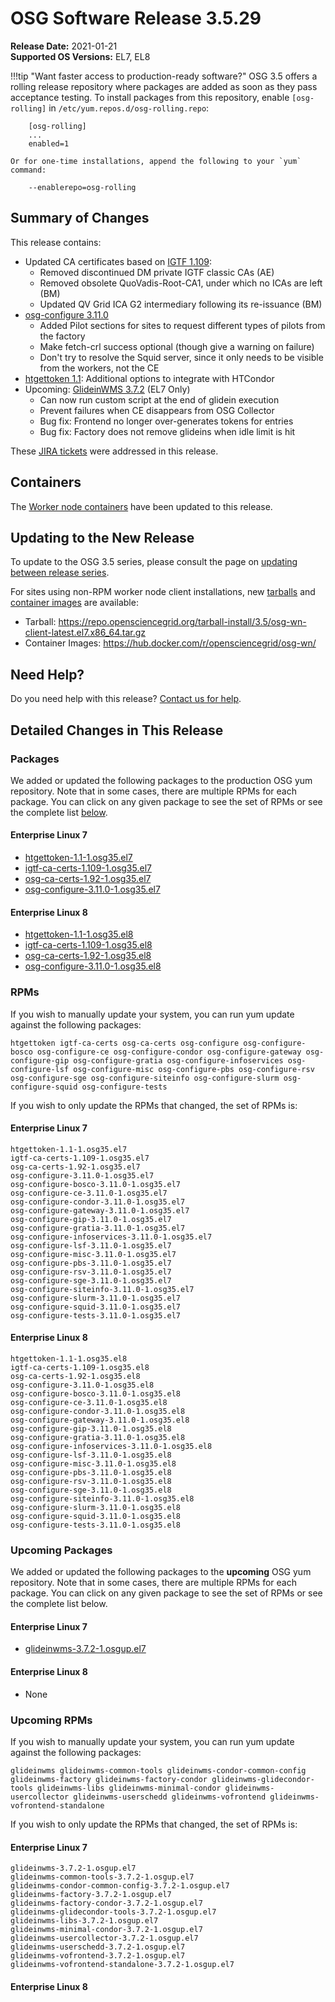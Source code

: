 OSG Software Release 3.5.29
===========================

**Release Date:** 2021-01-21    
**Supported OS Versions:** EL7, EL8

!!!tip "Want faster access to production-ready software?"
    OSG 3.5 offers a rolling release repository where packages are added as soon as they pass acceptance testing.
    To install packages from this repository, enable `[osg-rolling]` in `/etc/yum.repos.d/osg-rolling.repo`:

        [osg-rolling]
        ...
        enabled=1

    Or for one-time installations, append the following to your `yum` command:

        --enablerepo=osg-rolling

Summary of Changes
------------------

This release contains:

-   Updated CA certificates based on [IGTF 1.109](http://dist.eugridpma.info/distribution/igtf/current/CHANGES):
    -   Removed discontinued DM private IGTF classic CAs (AE)
    -   Removed obsolete QuoVadis-Root-CA1, under which no ICAs are left (BM)
    -   Updated QV Grid ICA G2 intermediary following its re-issuance (BM)
-   [osg-configure 3.11.0](https://github.com/opensciencegrid/osg-configure/releases/tag/v3.11.0)
    -   Added Pilot sections for sites to request different types of pilots from the factory
    -   Make fetch-crl success optional (though give a warning on failure)
    -   Don't try to resolve the Squid server, since it only needs to be visible from the workers, not the CE
-   [htgettoken 1.1](https://github.com/fermitools/htgettoken/releases/tag/v1.1): Additional options to integrate with HTCondor
-   Upcoming: [GlideinWMS 3.7.2](https://glideinwms.fnal.gov/doc.v3_7_2/history.html#development) (EL7 Only)
    -   Can now run custom script at the end of glidein execution
    -   Prevent failures when CE disappears from OSG Collector
    -   Bug fix: Frontend no longer over-generates tokens for entries
    -   Bug fix: Factory does not remove glideins when idle limit is hit

These
[JIRA tickets](https://opensciencegrid.atlassian.net/issues/?jql=project%20%3D%20SOFTWARE%20AND%20fixVersion%20in%20(3.5.29%2C%203.5.29-upcoming)%20ORDER%20BY%20priority%20DESC%2C%20key%20DESC)
were addressed in this release.

Containers
----------

The [Worker node containers](../../worker-node/using-wn-containers.md) have been updated to this release.


Updating to the New Release
---------------------------

To update to the OSG 3.5 series, please consult the page on
[updating between release series](../updating-to-osg-35.md).

For sites using non-RPM worker node client installations, new [tarballs](../../worker-node/install-wn-tarball.md) and
[container images](../../worker-node/using-wn-containers.md) are available:

- Tarball: <https://repo.opensciencegrid.org/tarball-install/3.5/osg-wn-client-latest.el7.x86_64.tar.gz>
- Container Images: <https://hub.docker.com/r/opensciencegrid/osg-wn/>

Need Help?
----------

Do you need help with this release? [Contact us for help](../../common/help.md).

Detailed Changes in This Release
--------------------------------

### Packages

We added or updated the following packages to the production OSG yum repository.
Note that in some cases, there are multiple RPMs for each package.
You can click on any given package to see the set of RPMs or see the complete list [below](#rpms).

#### Enterprise Linux 7

-   [htgettoken-1.1-1.osg35.el7](https://koji.chtc.wisc.edu/koji/search?match=glob&type=build&terms=htgettoken-1.1-1.osg35.el7)
-   [igtf-ca-certs-1.109-1.osg35.el7](https://koji.chtc.wisc.edu/koji/search?match=glob&type=build&terms=igtf-ca-certs-1.109-1.osg35.el7)
-   [osg-ca-certs-1.92-1.osg35.el7](https://koji.chtc.wisc.edu/koji/search?match=glob&type=build&terms=osg-ca-certs-1.92-1.osg35.el7)
-   [osg-configure-3.11.0-1.osg35.el7](https://koji.chtc.wisc.edu/koji/search?match=glob&type=build&terms=osg-configure-3.11.0-1.osg35.el7)

#### Enterprise Linux 8

-   [htgettoken-1.1-1.osg35.el8](https://koji.chtc.wisc.edu/koji/search?match=glob&type=build&terms=htgettoken-1.1-1.osg35.el8)
-   [igtf-ca-certs-1.109-1.osg35.el8](https://koji.chtc.wisc.edu/koji/search?match=glob&type=build&terms=igtf-ca-certs-1.109-1.osg35.el8)
-   [osg-ca-certs-1.92-1.osg35.el8](https://koji.chtc.wisc.edu/koji/search?match=glob&type=build&terms=osg-ca-certs-1.92-1.osg35.el8)
-   [osg-configure-3.11.0-1.osg35.el8](https://koji.chtc.wisc.edu/koji/search?match=glob&type=build&terms=osg-configure-3.11.0-1.osg35.el8)

### RPMs

If you wish to manually update your system, you can run yum update against the following packages:

    htgettoken igtf-ca-certs osg-ca-certs osg-configure osg-configure-bosco osg-configure-ce osg-configure-condor osg-configure-gateway osg-configure-gip osg-configure-gratia osg-configure-infoservices osg-configure-lsf osg-configure-misc osg-configure-pbs osg-configure-rsv osg-configure-sge osg-configure-siteinfo osg-configure-slurm osg-configure-squid osg-configure-tests 

If you wish to only update the RPMs that changed, the set of RPMs is:

#### Enterprise Linux 7

``` file
htgettoken-1.1-1.osg35.el7
igtf-ca-certs-1.109-1.osg35.el7
osg-ca-certs-1.92-1.osg35.el7
osg-configure-3.11.0-1.osg35.el7
osg-configure-bosco-3.11.0-1.osg35.el7
osg-configure-ce-3.11.0-1.osg35.el7
osg-configure-condor-3.11.0-1.osg35.el7
osg-configure-gateway-3.11.0-1.osg35.el7
osg-configure-gip-3.11.0-1.osg35.el7
osg-configure-gratia-3.11.0-1.osg35.el7
osg-configure-infoservices-3.11.0-1.osg35.el7
osg-configure-lsf-3.11.0-1.osg35.el7
osg-configure-misc-3.11.0-1.osg35.el7
osg-configure-pbs-3.11.0-1.osg35.el7
osg-configure-rsv-3.11.0-1.osg35.el7
osg-configure-sge-3.11.0-1.osg35.el7
osg-configure-siteinfo-3.11.0-1.osg35.el7
osg-configure-slurm-3.11.0-1.osg35.el7
osg-configure-squid-3.11.0-1.osg35.el7
osg-configure-tests-3.11.0-1.osg35.el7
```

#### Enterprise Linux 8

``` file
htgettoken-1.1-1.osg35.el8
igtf-ca-certs-1.109-1.osg35.el8
osg-ca-certs-1.92-1.osg35.el8
osg-configure-3.11.0-1.osg35.el8
osg-configure-bosco-3.11.0-1.osg35.el8
osg-configure-ce-3.11.0-1.osg35.el8
osg-configure-condor-3.11.0-1.osg35.el8
osg-configure-gateway-3.11.0-1.osg35.el8
osg-configure-gip-3.11.0-1.osg35.el8
osg-configure-gratia-3.11.0-1.osg35.el8
osg-configure-infoservices-3.11.0-1.osg35.el8
osg-configure-lsf-3.11.0-1.osg35.el8
osg-configure-misc-3.11.0-1.osg35.el8
osg-configure-pbs-3.11.0-1.osg35.el8
osg-configure-rsv-3.11.0-1.osg35.el8
osg-configure-sge-3.11.0-1.osg35.el8
osg-configure-siteinfo-3.11.0-1.osg35.el8
osg-configure-slurm-3.11.0-1.osg35.el8
osg-configure-squid-3.11.0-1.osg35.el8
osg-configure-tests-3.11.0-1.osg35.el8
```

### Upcoming Packages

We added or updated the following packages to the **upcoming** OSG yum repository. Note that in some cases, there are multiple RPMs for each package. You can click on any given package to see the set of RPMs or see the complete list below.

#### Enterprise Linux 7

-   [glideinwms-3.7.2-1.osgup.el7](https://koji.chtc.wisc.edu/koji/search?match=glob&type=build&terms=glideinwms-3.7.2-1.osgup.el7)

#### Enterprise Linux 8

-   None

### Upcoming RPMs

If you wish to manually update your system, you can run yum update against the following packages:

    glideinwms glideinwms-common-tools glideinwms-condor-common-config glideinwms-factory glideinwms-factory-condor glideinwms-glidecondor-tools glideinwms-libs glideinwms-minimal-condor glideinwms-usercollector glideinwms-userschedd glideinwms-vofrontend glideinwms-vofrontend-standalone 

If you wish to only update the RPMs that changed, the set of RPMs is:

#### Enterprise Linux 7

``` file
glideinwms-3.7.2-1.osgup.el7
glideinwms-common-tools-3.7.2-1.osgup.el7
glideinwms-condor-common-config-3.7.2-1.osgup.el7
glideinwms-factory-3.7.2-1.osgup.el7
glideinwms-factory-condor-3.7.2-1.osgup.el7
glideinwms-glidecondor-tools-3.7.2-1.osgup.el7
glideinwms-libs-3.7.2-1.osgup.el7
glideinwms-minimal-condor-3.7.2-1.osgup.el7
glideinwms-usercollector-3.7.2-1.osgup.el7
glideinwms-userschedd-3.7.2-1.osgup.el7
glideinwms-vofrontend-3.7.2-1.osgup.el7
glideinwms-vofrontend-standalone-3.7.2-1.osgup.el7
```

#### Enterprise Linux 8

``` file
```
